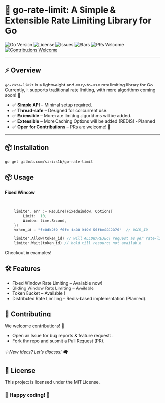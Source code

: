 # 🚀 go-rate-limit: A Simple & Extensible Rate Limiting Library for Go

![Go Version](https://img.shields.io/github/go-mod/go-version/sirius1b/go-rate-limit)
![License](https://img.shields.io/github/license/sirius1b/go-rate-limit)
![Issues](https://img.shields.io/github/issues/sirius1b/go-rate-limit)
![Stars](https://img.shields.io/github/stars/sirius1b/go-rate-limit?style=social)
![PRs Welcome](https://img.shields.io/badge/PRs-welcome-brightgreen.svg?style=flat-square)
[![Contributions Welcome](https://img.shields.io/badge/Contributions-Welcome-ff69b4.svg)](https://github.com/sirius1b/go-rate-limit/issues)

---

## ⚡ Overview

`go-rate-limit` is a lightweight and easy-to-use rate limiting library for Go.
Currently, it supports traditional rate limiting, with more algorithms coming soon! 🚀

- ✅ **Simple API** – Minimal setup required.
- ✅ **Thread-safe** – Designed for concurrent use.
- ✅ **Extensible** – More rate limiting algorithms will be added.
- ✅ **Extensible** – More Caching Options will be added (REDIS) - Planned
- ✅ **Open for Contributions** – PRs are welcome! 🎉

---

## 📦 Installation

```sh
go get github.com/sirius1b/go-rate-limit
```

## 📦 Usage

#### Fixed Window

```go


	limiter, err := Require(FixedWindow, Options{
		Limit:  10,
		Window: time.Second,
	})
    token_id = "fe8db250-f6fe-4a88-940d-56fbe8892876"  // USER_ID

    limiter.Allow(token_id) // will ALLOW/REJECT request as per rate-limit capacity
    limiter.Wait(token_id) // hold till resource not available

```

Checkout in examples!

## 🛠 Features

- Fixed Window Rate Limiting – Available now!
- Sliding Window Rate Limiting – Available
- Token Bucket – Available !
- Distributed Rate Limiting – Redis-based implementation (Planned).

## 🤝 Contributing

We welcome contributions! 🎉

- Open an Issue for bug reports & feature requests.
- Fork the repo and submit a Pull Request (PR).

###### 💡 New ideas? Let’s discuss! 🗨️

## 📄 License

This project is licensed under the MIT License.

### 🚀 Happy coding! 💙
